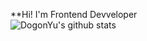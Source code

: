 **Hi! I'm Frontend Devveloper<br>
![DogonYu's github stats](https://github-readme-stats.vercel.app/api?username=DogonYu&show_icons=true&theme=vue)
